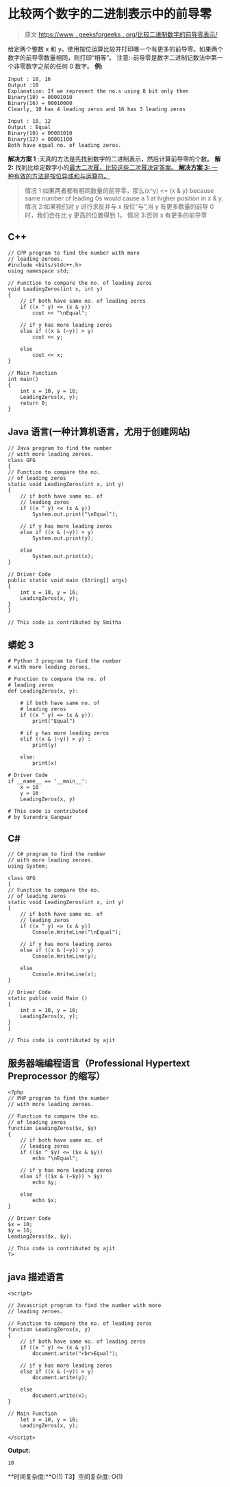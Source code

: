 # 比较两个数字的二进制表示中的前导零

> 原文:[https://www . geeksforgeeks . org/比较二进制数字的前导零表示/](https://www.geeksforgeeks.org/comparing-leading-zeros-in-binary-representations-of-two-numbers/)

给定两个整数 x 和 y。使用按位运算比较并打印哪一个有更多的前导零。如果两个数字的前导零数量相同，则打印“相等”。
注意:-前导零是数字二进制记数法中第一个非零数字之前的任何 0 数字。
**例:**

```
Input : 10, 16
Output :10
Explanation: If we represent the no.s using 8 bit only then 
Binary(10) = 00001010
Binary(16) = 00010000
Clearly, 10 has 4 leading zeros and 16 has 3 leading zeros

Input : 10, 12
Output : Equal
Binary(10) = 00001010
Binary(12) = 00001100
Both have equal no. of leading zeros.
```

**解决方案 1** :天真的方法是先找到数字的二进制表示，然后计算前导零的个数。
**解 2:** 找到比给定数字小的[最大二次幂，比较这些二次幂决定答案。
**解决方案 3:** 一种有效的方法是按位异或和与运算符。](https://www.geeksforgeeks.org/highest-power-2-less-equal-given-number/) 

> 情况 1:如果两者都有相同数量的前导零，那么(x^y) <= (x & y) because same number of leading 0s would cause a 1 at higher position in x & y.
> 情况 2:如果我们对 y 进行求反并与 x 按位“与”,当 y 有更多数量的前导 0 时，我们会在比 y 更高的位置得到 1。
> 情况 3:否则 x 有更多的前导零

## C++

```
// CPP program to find the number with more
// leading zeroes.
#include <bits/stdc++.h>
using namespace std;

// Function to compare the no. of leading zeros
void LeadingZeros(int x, int y)
{
    // if both have same no. of leading zeros
    if ((x ^ y) <= (x & y))
        cout << "\nEqual";

    // if y has more leading zeros
    else if ((x & (~y)) > y)
        cout << y;

    else
        cout << x;
}

// Main Function
int main()
{
    int x = 10, y = 16;
    LeadingZeros(x, y);
    return 0;
}
```

## Java 语言(一种计算机语言，尤用于创建网站)

```
// Java program to find the number
// with more leading zeroes.
class GFG
{
// Function to compare the no.
// of leading zeros
static void LeadingZeros(int x, int y)
{
    // if both have same no. of
    // leading zeros
    if ((x ^ y) <= (x & y))
        System.out.print("\nEqual");

    // if y has more leading zeros
    else if ((x & (~y)) > y)
        System.out.print(y);

    else
        System.out.print(x);
}

// Driver Code
public static void main (String[] args)
{
    int x = 10, y = 16;
    LeadingZeros(x, y);
}
}

// This code is contributed by Smitha
```

## 蟒蛇 3

```
# Python 3 program to find the number
# with more leading zeroes.

# Function to compare the no. of
# leading zeros
def LeadingZeros(x, y):

    # if both have same no. of
    # leading zeros
    if ((x ^ y) <= (x & y)):
        print("Equal")

    # if y has more leading zeros
    elif ((x & (~y)) > y) :
        print(y)

    else:
        print(x)

# Driver Code
if __name__ == '__main__':
    x = 10
    y = 16
    LeadingZeros(x, y)

# This code is contributed
# by Surendra_Gangwar
```

## C#

```
// C# program to find the number
// with more leading zeroes.
using System;

class GFG
{
// Function to compare the no.
// of leading zeros
static void LeadingZeros(int x, int y)
{
    // if both have same no. of
    // leading zeros
    if ((x ^ y) <= (x & y))
        Console.WriteLine("\nEqual");

    // if y has more leading zeros
    else if ((x & (~y)) > y)
        Console.WriteLine(y);

    else
        Console.WriteLine(x);
}

// Driver Code
static public void Main ()
{
    int x = 10, y = 16;
    LeadingZeros(x, y);
}
}

// This code is contributed by ajit
```

## 服务器端编程语言（Professional Hypertext Preprocessor 的缩写）

```
<?php
// PHP program to find the number
// with more leading zeroes.

// Function to compare the no.
// of leading zeros
function LeadingZeros($x, $y)
{
    // if both have same no. of
    // leading zeros
    if (($x ^ $y) <= ($x & $y))
        echo "\nEqual";

    // if y has more leading zeros
    else if (($x & (~$y)) > $y)
        echo $y;

    else
        echo $x;
}

// Driver Code
$x = 10;
$y = 16;
LeadingZeros($x, $y);

// This code is contributed by ajit
?>
```

## java 描述语言

```
<script>

// Javascript program to find the number with more
// leading zeroes.

// Function to compare the no. of leading zeros
function LeadingZeros(x, y)
{
    // if both have same no. of leading zeros
    if ((x ^ y) <= (x & y))
        document.write("<br>Equal");

    // if y has more leading zeros
    else if ((x & (~y)) > y)
        document.write(y);

    else
        document.write(x);
}

// Main Function
    let x = 10, y = 16;
    LeadingZeros(x, y);

</script>
```

**Output:** 

```
10
```

**时间复杂度:**O(1)
T3】空间复杂度: O(1)